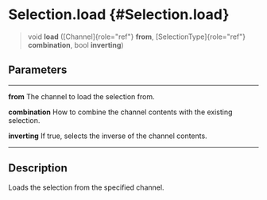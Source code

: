 Selection.load {#Selection.load}
==============

> void **load** ([Channel]{role="ref"} **from**,
> [SelectionType]{role="ref"} **combination**, bool **inverting**)

Parameters
----------

  ----------------- -------------------------------------------------------
  **from**          The channel to load the selection from.

  **combination**   How to combine the channel contents with the existing
                    selection.

  **inverting**     If true, selects the inverse of the channel contents.
  ----------------- -------------------------------------------------------

Description
-----------

Loads the selection from the specified channel.
